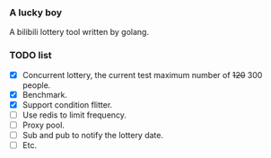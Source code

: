 ### A lucky boy
A bilibili lottery tool written by golang.
### TODO list
- [x] Concurrent lottery, the current test maximum number of ~~120~~ 300 people.
- [x] Benchmark.
- [x] Support condition flitter.
- [ ] Use redis to limit frequency.
- [ ] Proxy pool.
- [ ] Sub and pub to notify the lottery date.
- [ ] Etc.